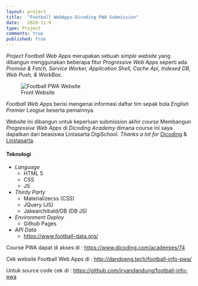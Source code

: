 ```yaml
---
layout: project
title:  "Football WebApps-Dicoding PWA Submission"
date:   2020-11-9
type: Project
comments: true
published: true
---
```


<p class="intro"><span class="dropcap"><em>P</em></span><em>roject Football Web Apps</em> merupakan sebuah <em>simple website</em> yang dibangun menggunakan beberapa fitur <em>Progressive Web Apps</em> seperti ada <em>Promise & Fetch, Service Worker, Application Shell, Cache Api, Indexed DB, Web Push, & WorkBox</em>.</p>

<figure>
	<img src="{{ '/assets/img/banner/football-pwa.PNG' | prepend: site.baseurl }}" alt="Football PWA Website" style="border-radius: 0% !important"> 
	<figcaption>Front Website</figcaption>
</figure>

*Football Web Apps* berisi mengenai informasi daftar tim sepak bola *English Premier League* beserta pemainnya. 

Website ini dibangun untuk keperluan submission akhir *course* Membangun *Progressive Web Apps* di *Dicoding Academy* dimana course ini saya dapatkan dari beasiswa Lintasarta DigiSchool. *Thanks a lot for* <a href="https://www.dicoding.com/">Dicoding</a> & <a href="https://www.lintasarta.net/">Linstasarta</a>.

#### Teknologi
* *Language*
  * HTML 5
  * CSS
  * JS
* *Thirdy Party* 
  * Materializecss (CSS)
  * JQuery (JS)
  * Jakearchibald/DB (DB JS)
* *Environment Deploy* 
  * Github Pages
* *API Data*
  * https://www.football-data.org/


Course PWA dapat di akses di : <a href="https://www.dicoding.com/academies/74">https://www.dicoding.com/academies/74</a>

Cek website Football Web Apps di : <a href="https://dandoeng.tech/football-info-pwa/">http://dandoeng.tech/football-info-pwa/</a>

Untuk source code cek di : <a href="https://github.com/irvandandung/football-info-pwa">https://github.com/irvandandung/football-info-pwa</a>
